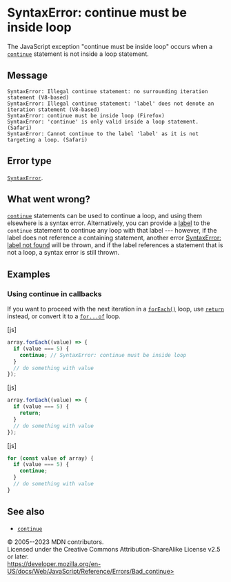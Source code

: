 SyntaxError: continue must be inside loop
=========================================


The JavaScript exception \"continue must be inside loop\" occurs when a
[`continue`](../statements/continue) statement is not inside a loop
statement.



Message
-------


```text
SyntaxError: Illegal continue statement: no surrounding iteration statement (V8-based)
SyntaxError: Illegal continue statement: 'label' does not denote an iteration statement (V8-based)
SyntaxError: continue must be inside loop (Firefox)
SyntaxError: 'continue' is only valid inside a loop statement. (Safari)
SyntaxError: Cannot continue to the label 'label' as it is not targeting a loop. (Safari)
```




Error type 
----------


[`SyntaxError`](../global_objects/syntaxerror).




What went wrong? 
----------------


[`continue`](../statements/continue) statements can be used to continue
a loop, and using them elsewhere is a syntax error. Alternatively, you
can provide a [label](../statements/label) to the `continue` statement
to continue any loop with that label --- however, if the label does not
reference a containing statement, another error [SyntaxError: label not
found](label_not_found) will be thrown, and if the label references a
statement that is not a loop, a syntax error is still thrown.




Examples
--------



### Using continue in callbacks 


If you want to proceed with the next iteration in a
[`forEach()`](../global_objects/array/foreach) loop, use
[`return`](../statements/return) instead, or convert it to a
[`for...of`](../statements/for...of) loop.



[js]


```js
array.forEach((value) => {
  if (value === 5) {
    continue; // SyntaxError: continue must be inside loop
  }
  // do something with value
});
```




[js]


```js
array.forEach((value) => {
  if (value === 5) {
    return;
  }
  // do something with value
});
```




[js]


```js
for (const value of array) {
  if (value === 5) {
    continue;
  }
  // do something with value
}
```





See also 
--------


-   [`continue`](../statements/continue)




© 2005--2023 MDN contributors.\
Licensed under the Creative Commons Attribution-ShareAlike License v2.5
or later.\
https://developer.mozilla.org/en-US/docs/Web/JavaScript/Reference/Errors/Bad_continue>

